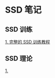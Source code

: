 # SSD 笔记


## SSD 训练
[1. 完整的 SSD 训练教程](./doc/ssd_training_example.md)   

## SSD 理论
[1. ](./doc/ssd_paper_read.md)   